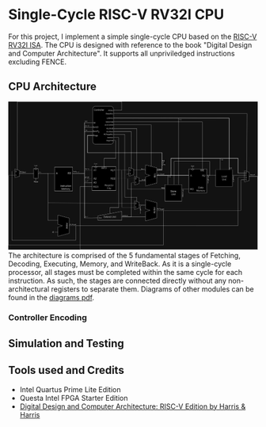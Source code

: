 # Single-Cycle RISC-V RV32I CPU
For this project, I implement a simple single-cycle CPU based on the [RISC-V RV32I ISA](https://riscv.org/wp-content/uploads/2017/05/riscv-spec-v2.2.pdf).
The CPU is designed with reference to the book "Digital Design and Computer Architecture".
It supports all unpriviledged instructions excluding FENCE.

## CPU Architecture
![rv32i_architecture](diagrams/rv32i_singlecycle.drawio.png)
The architecture is comprised of the 5 fundamental stages of Fetching, Decoding, Executing, Memory, and WriteBack.
As it is a single-cycle processor, all stages must be completed within the same cycle for each instruction.
As such, the stages are connected directly without any non-architectural registers to separate them.
Diagrams of other modules can be found in the [diagrams pdf](diagrams/rv32i_singlecycle.drawio.pdf).

### Controller Encoding


## Simulation and Testing


## Tools used and Credits
- Intel Quartus Prime Lite Edition
- Questa Intel FPGA Starter Edition
- [Digital Design and Computer Architecture: RISC-V Edition by Harris & Harris](https://www.goodreads.com/book/show/57086525-digital-design-and-computer-architecture-risc-v-edition)
